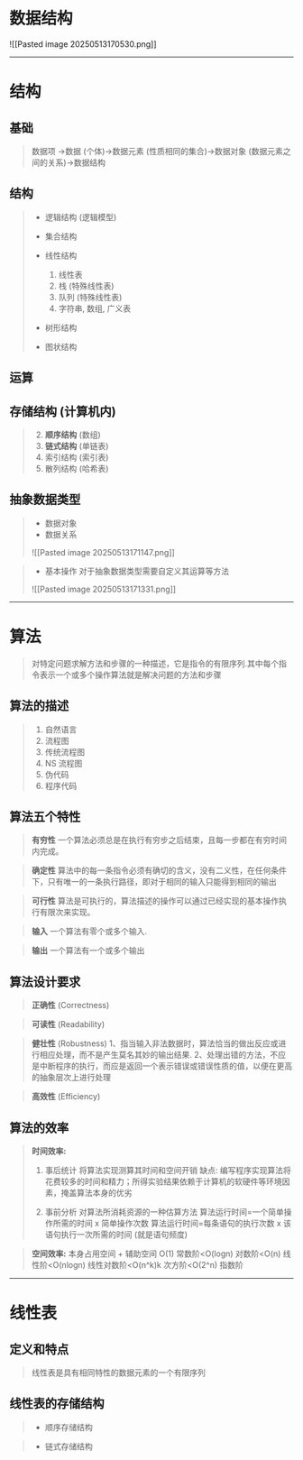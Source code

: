 # 数据结构

![[Pasted image 20250513170530.png]]

---

# 结构

## 基础

> 数据项 ->数据 (个体)->数据元素 (性质相同的集合)->数据对象 (数据元素之间的关系)->数据结构

## 结构

> - 逻辑结构 (逻辑模型)
> 
> - 集合结构
> - 线性结构
> 
> 	1. 线性表
> 	2. 栈 (特殊线性表)
> 	3. 队列 (特殊线性表)
> 	4. 字符串, 数组, 广义表
> 
> - 树形结构
> - 图状结构

## 运算

## 存储结构 (计算机内)

> 2. **顺序结构** (数组)
> 3. **链式结构** (单链表)
> 4. 索引结构 (索引表)
> 5. 散列结构 (哈希表)

## 抽象数据类型

> - 数据对象
> - 数据关系
> 
> ![[Pasted image 20250513171147.png]]

> - 基本操作 对于抽象数据类型需要自定义其运算等方法
> 
> ![[Pasted image 20250513171331.png]]

---

# 算法

> 对特定问题求解方法和步骤的一种描述，它是指令的有限序列.其中每个指令表示一个或多个操作算法就是解决问题的方法和步骤

## 算法的描述

> 1. 自然语言
> 2. 流程图
> 3. 传统流程图
> 4. NS 流程图
> 5. 伪代码
> 6. 程序代码

## 算法五个特性

> **有穷性**
> 一个算法必须总是在执行有穷步之后结束，且每一步都在有穷时间内完成。

> **确定性**
> 算法中的每一条指令必须有确切的含义，没有二义性，在任何条件下，只有唯一的一条执行路径，即对于相同的输入只能得到相同的输出

> **可行性**
> 算法是可执行的，算法描述的操作可以通过已经实现的基本操作执行有限次来实现。

> **输入**
> 一个算法有零个或多个输入.

> **输出**
> 一个算法有一个或多个输出

## 算法设计要求

> **正确性** (Correctness)

> **可读性** (Readability)

> **健壮性** (Robustness)
> 1、指当输入非法数据时，算法恰当的做出反应或进行相应处理，而不是产生莫名其妙的输出结果.
> 2、处理出错的方法，不应是中断程序的执行，而应是返回一个表示错误或错误性质的值，以便在更高的抽象层次上进行处理

> **高效性** (Efficiency)

## 算法的效率

> **时间效率:**
> 1. 事后统计
> 将算法实现测算其时间和空间开销
> 缺点: 编写程序实现算法将花费较多的时间和精力；所得实验结果依赖于计算机的软硬件等环境因素，掩盖算法本身的优劣
> 
> 2. 事前分析
> 对算法所消耗资源的一种估算方法
> 算法运行时间=一个简单操作所需的时间 x 简单操作次数
> 算法运行时间=每条语句的执行次数 x 该语句执行一次所需的时间 (就是语句频度)

> **空间效率:**
> 本身占用空间 + 辅助空间
> O(1) 常数阶<O(logn) 对数阶<O(n) 线性阶<O(nlogn) 线性对数阶<O(n^k)k 次方阶<O(2^n) 指数阶

---

# 线性表

## 定义和特点

> 线性表是具有相同特性的数据元素的一个有限序列

## 线性表的存储结构

> - 顺序存储结构

> - 链式存储结构
